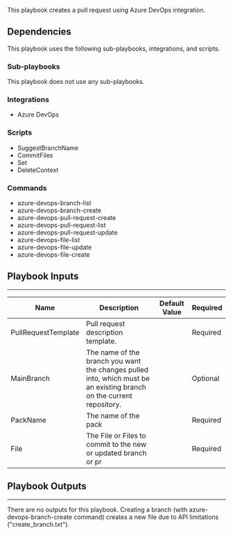 This playbook creates a pull request using Azure DevOps integration.

## Dependencies
This playbook uses the following sub-playbooks, integrations, and scripts.

### Sub-playbooks
This playbook does not use any sub-playbooks.

### Integrations
* Azure DevOps

### Scripts
* SuggestBranchName
* CommitFiles
* Set
* DeleteContext

### Commands
* azure-devops-branch-list
* azure-devops-branch-create
* azure-devops-pull-request-create
* azure-devops-pull-request-list
* azure-devops-pull-request-update
* azure-devops-file-list
* azure-devops-file-update
* azure-devops-file-create

## Playbook Inputs
---

| **Name** | **Description** | **Default Value** | **Required** |
| --- | --- | --- |--------------|
| PullRequestTemplate | Pull request description template. |  | Required     |
| MainBranch | The name of the branch you want the changes pulled into, which must be an existing branch on the current repository. |  | Optional     |
| PackName | The name of the pack |  | Required     |
| File | The File or Files to commit to the new or updated branch or pr |  | Required     |

## Playbook Outputs
---
There are no outputs for this playbook.
Creating a branch (with azure-devops-branch-create command) creates a new file due to API limitations ("create_branch.txt").

